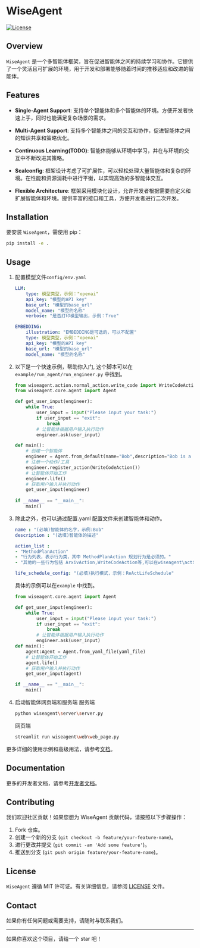 # WiseAgent

[![License](https://img.shields.io/badge/License-MIT-blue.svg)](https://opensource.org/licenses/MIT)

## Overview

`WiseAgent` 是一个多智能体框架，旨在促进智能体之间的持续学习和协作。它提供了一个灵活且可扩展的环境，用于开发和部署能够随着时间的推移适应和改进的智能体。

## Features

- **Single-Agent Support**: 支持单个智能体和多个智能体的环境。方便开发者快速上手，同时也能满足复杂场景的需求。
- **Multi-Agent Support**: 支持多个智能体之间的交互和协作，促进智能体之间的知识共享和策略优化。

- **Continuous Learning(TODO)**: 智能体能够从环境中学习，并在与环境的交互中不断改进其策略。
- **Scalconfig**: 框架设计考虑了可扩展性，可以轻松处理大量智能体和复杂的环境。在性能和资源消耗中进行平衡，以实现高效的多智能体交互。
- **Flexible Architecture**: 框架采用模块化设计，允许开发者根据需要自定义和扩展智能体和环境。提供丰富的接口和工具，方便开发者进行二次开发。

## Installation

要安装 `WiseAgent`，需使用 pip：

```bash
pip install -e .
```

## Usage

1. 配置模型文件`config/env.yaml`
    ```yaml
    LLM:
        type: 模型类型，示例："openai"
        api_key: "模型的API key" 
        base_url: "模型的base_url"
        model_name: "模型的名称"
        verbose: "是否打印模型输出，示例：True"

    EMBEDDING:
        illustration: "EMBEDDING是可选的，可以不配置"
        type: 模型类型，示例："openai"
        api_key: "模型的API key" 
        base_url: "模型的base_url"
        model_name: "模型的名称"


    ```

2. 以下是一个快速示例，帮助你入门, 这个脚本可以在`example/run_agent/run_engineer.py` 中找到。

    ```python
    from wiseagent.action.normal_action.write_code import WriteCodeAction
    from wiseagent.core.agent import Agent

    def get_user_input(engineer):
        while True:
            user_input = input("Please input your task:")
            if user_input == "exit":
                break
            # 让智能体根据用户输入执行动作
            engineer.ask(user_input)

    def main():
        # 创建一个智能体
        engineer = Agent.from_default(name="Bob",description="Bob is a engineer")
        # 注册一个动作/工具
        engineer.register_action(WriteCodeAction())
        # 让智能体开始工作
        engineer.life()
        # 获取用户输入并执行动作
        get_user_input(engineer)
        
    if __name__ == "__main__":
        main()
    ```

3. 除此之外，也可以通过配置.yaml 配置文件来创建智能体和动作。

    ```yaml
    name : "(必填)智能体的名字，示例:Bob" 
    description : "(选填)智能体的描述"

    action_list :
    - "MethodPlanAction"
    - "行为列表，表示行为类，其中 MethodPlanAction 规划行为是必须的。"
    - "其他的一些行为包括 ArxivAction,WriteCodeAction等,可以在wiseagent\action\normal_action中找到。"

    life_schedule_config: "(必填)执行模式，示例：ReActLifeSchedule"
    ```
    具体的示例可以在`example` 中找到。

    ```python
    from wiseagent.core.agent import Agent

    def get_user_input(engineer):
        while True:
            user_input = input("Please input your task:")
            if user_input == "exit":
                break
            # 让智能体根据用户输入执行动作
            engineer.ask(user_input)
    def main():
        agent:Agent = Agent.from_yaml_file(yaml_file)
        # 让智能体开始工作
        agent.life()
        # 获取用户输入并执行动作
        get_user_input(agent)

    if __name__ == "__main__":
        main()
    ```
4. 启动智能体网页端和服务端
    服务端
    ```bash
    python wiseagent\server\server.py
    ```
    网页端
    ```bash
    streamlit run wiseagent\web\web_page.py
    ```
    
更多详细的使用示例和高级用法，请参考[文档](#documentation)。
## Documentation


更多的开发者文档，请参考[开发者文档](#developer-documentation)。

## Contributing

我们欢迎社区贡献！如果您想为 WiseAgent 贡献代码，请按照以下步骤操作：

1. Fork 仓库。
2. 创建一个新的分支 (`git checkout -b feature/your-feature-name`)。
3. 进行更改并提交 (`git commit -am 'Add some feature'`)。
4. 推送到分支 (`git push origin feature/your-feature-name`)。

## License


`WiseAgent` 遵循 MIT 许可证。有关详细信息，请参阅 [LICENSE](LICENSE) 文件。

## Contact


如果你有任何问题或需要支持，请随时与联系我们。

---
如果你喜欢这个项目，请给一个 star 吧！



